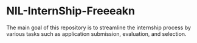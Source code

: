 # NIL-InternShip-Freeeakn
The main goal of this repository is to streamline the internship process by various tasks such as application submission, evaluation, and selection.
